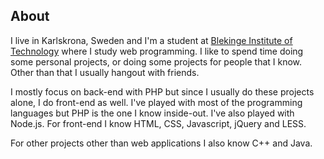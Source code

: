 ## About
I live in Karlskrona, Sweden and I'm a student at [Blekinge Institute of Technology](https://www.bth.se/eng/)
where I study web programming.
I like to spend time doing some personal projects, or doing some projects for people that I know.
Other than that I usually hangout with friends.

I mostly focus on back-end with PHP but since I usually do these projects alone, I do front-end as well.
I've played with most of the programming languages but PHP is the one I know inside-out. I've also played with Node.js.
For front-end I know HTML, CSS, Javascript, jQuery and LESS.

For other projects other than web applications I also know C++ and Java.
